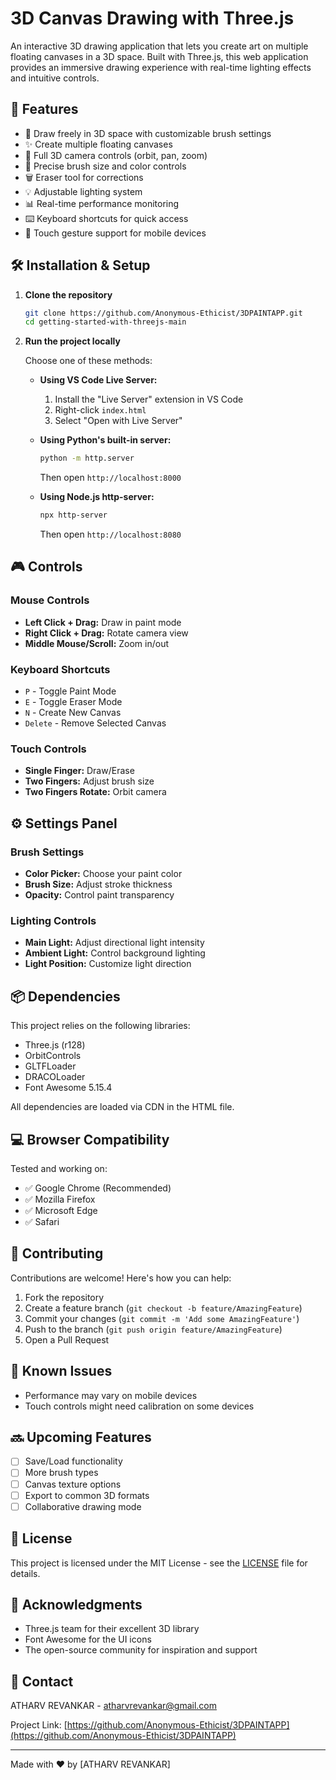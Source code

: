 # 3D Canvas Drawing with Three.js

An interactive 3D drawing application that lets you create art on multiple floating canvases in a 3D space. Built with Three.js, this web application provides an immersive drawing experience with real-time lighting effects and intuitive controls.

 <!-- You can add a screenshot of your app later -->

## 🌟 Features

- 🎨 Draw freely in 3D space with customizable brush settings
- ✨ Create multiple floating canvases
- 🔄 Full 3D camera controls (orbit, pan, zoom)
- 🎯 Precise brush size and color controls
- 🗑️ Eraser tool for corrections
- 💡 Adjustable lighting system
- 📊 Real-time performance monitoring
- ⌨️ Keyboard shortcuts for quick access
- 📱 Touch gesture support for mobile devices

 <!-- Add this after deploying -->

## 🛠️ Installation & Setup

1. **Clone the repository**

   ```bash
   git clone https://github.com/Anonymous-Ethicist/3DPAINTAPP.git
   cd getting-started-with-threejs-main
   ```

2. **Run the project locally**

   Choose one of these methods:

   - **Using VS Code Live Server:**
     1. Install the "Live Server" extension in VS Code
     2. Right-click `index.html`
     3. Select "Open with Live Server"

   - **Using Python's built-in server:**
     ```bash
     python -m http.server
     ```
     Then open `http://localhost:8000`

   - **Using Node.js http-server:**
     ```bash
     npx http-server
     ```
     Then open `http://localhost:8080`

## 🎮 Controls

### Mouse Controls

- **Left Click + Drag:** Draw in paint mode
- **Right Click + Drag:** Rotate camera view
- **Middle Mouse/Scroll:** Zoom in/out

### Keyboard Shortcuts

- `P` - Toggle Paint Mode
- `E` - Toggle Eraser Mode
- `N` - Create New Canvas
- `Delete` - Remove Selected Canvas

### Touch Controls

- **Single Finger:** Draw/Erase
- **Two Fingers:** Adjust brush size
- **Two Fingers Rotate:** Orbit camera

## ⚙️ Settings Panel

### Brush Settings

- **Color Picker:** Choose your paint color
- **Brush Size:** Adjust stroke thickness
- **Opacity:** Control paint transparency

### Lighting Controls

- **Main Light:** Adjust directional light intensity
- **Ambient Light:** Control background lighting
- **Light Position:** Customize light direction

## 📦 Dependencies

This project relies on the following libraries:

- Three.js (r128)
- OrbitControls
- GLTFLoader
- DRACOLoader
- Font Awesome 5.15.4

All dependencies are loaded via CDN in the HTML file.

## 💻 Browser Compatibility

Tested and working on:

- ✅ Google Chrome (Recommended)
- ✅ Mozilla Firefox
- ✅ Microsoft Edge
- ✅ Safari

## 🤝 Contributing

Contributions are welcome! Here's how you can help:

1. Fork the repository
2. Create a feature branch (`git checkout -b feature/AmazingFeature`)
3. Commit your changes (`git commit -m 'Add some AmazingFeature'`)
4. Push to the branch (`git push origin feature/AmazingFeature`)
5. Open a Pull Request

## 🐛 Known Issues

- Performance may vary on mobile devices
- Touch controls might need calibration on some devices

## 🔜 Upcoming Features

- [ ] Save/Load functionality
- [ ] More brush types
- [ ] Canvas texture options
- [ ] Export to common 3D formats
- [ ] Collaborative drawing mode

## 📝 License

This project is licensed under the MIT License - see the [LICENSE](LICENSE) file for details.

## 👏 Acknowledgments

- Three.js team for their excellent 3D library
- Font Awesome for the UI icons
- The open-source community for inspiration and support

## 📧 Contact

ATHARV REVANKAR - [atharvrevankar@gmail.com](mailto:atharvrevankar@gmail.com)

Project Link: [https://github.com/Anonymous-Ethicist/3DPAINTAPP](https://github.com/Anonymous-Ethicist/3DPAINTAPP)

---

Made with ❤️ by [ATHARV REVANKAR]
